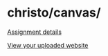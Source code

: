 # christo/canvas/

[Assignment details](/homework/canvas)

[View your uploaded website](http://cfc2017.mpaulweeks.com/students/christo/canvas/)
